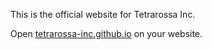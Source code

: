 This is the official website for Tetrarossa Inc.

Open <a href="tetrarossa-inc.github.io">tetrarossa-inc.github.io</a> on your website.